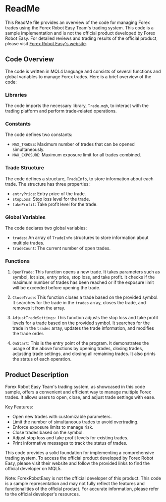 # ReadMe

This ReadMe file provides an overview of the code for managing Forex trades using the Forex Robot Easy Team's trading system. This code is a sample implementation and is not the official product developed by Forex Robot Easy. For detailed reviews and trading results of the official product, please visit [Forex Robot Easy's website](https://forexroboteasy.com/forex-robot-review/coral-multimax-review-manage-multiple-forex-trades-easily/).

## Code Overview

The code is written in MQL4 language and consists of several functions and global variables to manage Forex trades. Here is a brief overview of the code:

### Libraries

The code imports the necessary library, `Trade.mqh`, to interact with the trading platform and perform trade-related operations.

### Constants

The code defines two constants:
- `MAX_TRADES`: Maximum number of trades that can be opened simultaneously.
- `MAX_EXPOSURE`: Maximum exposure limit for all trades combined.

### Trade Structure

The code defines a structure, `TradeInfo`, to store information about each trade. The structure has three properties:
- `entryPrice`: Entry price of the trade.
- `stopLoss`: Stop loss level for the trade.
- `takeProfit`: Take profit level for the trade.

### Global Variables

The code declares two global variables:
- `trades`: An array of `TradeInfo` structures to store information about multiple trades.
- `tradeCount`: The current number of open trades.

### Functions

1. `OpenTrade`: This function opens a new trade. It takes parameters such as symbol, lot size, entry price, stop loss, and take profit. It checks if the maximum number of trades has been reached or if the exposure limit will be exceeded before opening the trade.

2. `CloseTrade`: This function closes a trade based on the provided symbol. It searches for the trade in the `trades` array, closes the trade, and removes it from the array.

3. `AdjustTradeSettings`: This function adjusts the stop loss and take profit levels for a trade based on the provided symbol. It searches for the trade in the `trades` array, updates the trade information, and modifies the trade order.

4. `OnStart`: This is the entry point of the program. It demonstrates the usage of the above functions by opening trades, closing trades, adjusting trade settings, and closing all remaining trades. It also prints the status of each operation.

## Product Description

Forex Robot Easy Team's trading system, as showcased in this code sample, offers a convenient and efficient way to manage multiple Forex trades. It allows users to open, close, and adjust trade settings with ease.

Key Features:
- Open new trades with customizable parameters.
- Limit the number of simultaneous trades to avoid overtrading.
- Enforce exposure limits to manage risk.
- Close trades based on the symbol.
- Adjust stop loss and take profit levels for existing trades.
- Print informative messages to track the status of trades.

This code provides a solid foundation for implementing a comprehensive trading system. To access the official product developed by Forex Robot Easy, please visit their website and follow the provided links to find the official developer on MQL5.

Note: ForexRobotEasy is not the official developer of this product. This code is a sample representation and may not fully reflect the features and functionalities of the official product. For accurate information, please refer to the official developer's resources.
